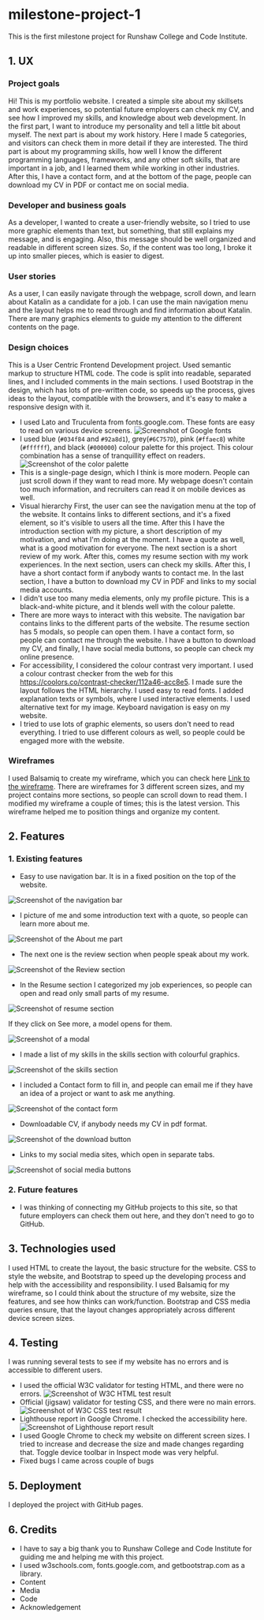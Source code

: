 # milestone-project-1
This is the first milestone project for Runshaw College and Code Institute.
## 1. UX
### Project goals
Hi! This is my portfolio website. I created a simple site about my skillsets and work experiences, so potential future employers can check my CV, and see how I improved my skills, and knowledge about web development. In the first part, I want to introduce my personality and tell a little bit about myself. The next part is about my work history. Here I made 5 categories, and visitors can check them in more detail if they are interested. The third part is about my programming skills, how well I know the different programming languages, frameworks, and any other soft skills, that are important in a job, and I learned them while working in other industries. After this, I have a contact form, and at the bottom of the page, people can download my CV in PDF or contact me on social media.
### Developer and business goals
As a developer, I wanted to create a user-friendly website, so I tried to use more graphic elements than text, but something, that still explains my message, and is engaging. Also, this message should be well organized and readable in different screen sizes. So, if the content was too long, I broke it up into smaller pieces, which is easier to digest.
### User stories
As a user, I can easily navigate through the webpage, scroll down, and learn about Katalin as a candidate for a job. I can use the main navigation menu and the layout helps me to read through and find information about Katalin. There are many graphics elements to guide my attention to the different contents on the page. 
### Design choices
This is a User Centric Frontend Development project. Used semantic markup to structure HTML code. The code is split into readable, separated lines, and I included comments in the main sections. I used Bootstrap in the design, which has lots of pre-written code, so speeds up the process, gives ideas to the layout, compatible with the browsers, and it's easy to make a responsive design with it.
* I used Lato and Truculenta from fonts.google.com. These fonts are easy to read on various device screens.
![Screenshot of Google fonts](readme_images/google_fonts.png)
* I used blue (`#034f84` and `#92a8d1`), grey(`#6C757D`), pink (`#ffaec8`) white (`#ffffff`), and black (`#000000`) colour palette for this project. This colour combination has a sense of tranquillity effect on readers. 
![Screenshot of the color palette](readme_images/color_palette.png)
* This is a single-page design, which I think is more modern. People can just scroll down if they want to read more. My webpage doesn't contain too much information, and recruiters can read it on mobile devices as well.
* Visual hierarchy
First, the user can see the navigation menu at the top of the website. It contains links to different sections, and it's a fixed element, so it's visible to users all the time. After this I have the introduction section with my picture, a short description of my motivation, and what I'm doing at the moment. I have a quote as well, what is a good motivation for everyone. The next section is a short review of my work. After this, comes my resume section with my work experiences. In the next section, users can check my skills. After this, I have a short contact form if anybody wants to contact me. In the last section, I have a button to download my CV in PDF and links to my social media accounts.
* I didn't use too many media elements, only my profile picture. This is a black-and-white picture, and it blends well with the colour palette. 
* There are more ways to interact with this website. The navigation bar contains links to the different parts of the website. The resume section has 5 modals, so people can open them. I have a contact form, so people can contact me through the website. I have a button to download my CV, and finally, I have social media buttons, so people can check my online presence. 
* For accessibility, I considered the colour contrast very important. I used a colour contrast checker from the web for this <https://coolors.co/contrast-checker/112a46-acc8e5>. I made sure the layout follows the HTML hierarchy. I used easy to read fonts. I added explanation texts or symbols, where I used interactive elements. I used alternative text for my image. Keyboard navigation is easy on my website. 
* I tried to use lots of graphic elements, so users don't need to read everything. I tried to use different colours as well, so people could be engaged more with the website. 
### Wireframes
I used Balsamiq to create my wireframe, which you can check here [Link to the wireframe](/Milestone-project1.pdf). There are wireframes for 3 different screen sizes, and my project contains more sections, so people can scroll down to read them. I modified my wireframe a couple of times; this is the latest version. This wireframe helped me to position things and organize my content.
## 2. Features
### 1. Existing features
  * Easy to use navigation bar. It is in a fixed position on the top of the website. 

  ![Screenshot of the navigation bar](readme_images/navbar.png)

  * I picture of me and some introduction text with a quote, so people can learn more about me.

  ![Screenshot of the About me part](readme_images/intro.png)

  * The next one is the review section when people speak about my work.

  ![Screenshot of the Review section](readme_images/review.png)

  * In the Resume section I categorized my job experiences, so people can open and read only small parts of my resume. 

  ![Screenshot of resume section](readme_images/resume.png)

  If they click on See more, a model opens for them.

  ![Screenshot of a modal](readme_images/resume_modal.png)

  * I made a list of my skills in the skills section with colourful graphics.

  ![Screenshot of the skills section](readme_images/skills.png)

  * I included a Contact form to fill in, and people can email me if they have an idea of a project or want to ask me anything. 

  ![Screenshot of the contact form](readme_images/contact_form.png)

  * Downloadable CV, if anybody needs my CV in pdf format. 

  ![Screenshot of the download button](readme_images/cv_download.png)

  * Links to my social media sites, which open in separate tabs. 

  ![Screenshot of social media buttons](readme_images/social_media.png)
### 2.  Future features
* I was thinking of connecting my GitHub projects to this site, so that future employers can check them out here, and they don't need to go to GitHub. 
## 3. Technologies used
I used HTML to create the layout, the basic structure for the website. CSS to style the website, and Bootstrap to speed up the developing process and help with the accessibility and responsibility. I used Balsamiq for my wireframe, so I could think about the structure of my website, size the features, and see how thinks can work/function. Bootstrap and CSS media queries ensure, that the layout changes appropriately across different device screen sizes.
## 4. Testing
I was running several tests to see if my website has no errors and is accessible to different users.
* I used the official W3C validator for testing HTML, and there were no errors.
![Screenshot of W3C HTML test result](readme_images/test_results/test_html.png)
* Official (jigsaw) validator for testing CSS, and there were no main errors.
![Screenshot of W3C CSS test result](readme_images/test_results/test_jigsaw.png)
* Lighthouse report in Google Chrome. I checked the accessibility here. 
![Screenshot of Lighthouse report result](readme_images/test_results/lighthouse_report.png)
* I used Google Chrome to check my website on different screen sizes. I tried to increase and decrease the size and made changes regarding that. Toggle device toolbar in Inspect mode was very helpful.
* Fixed bugs
I came across couple of bugs 
## 5. Deployment
I deployed the project with GitHub pages.
## 6. Credits
* I have to say a big thank you to Runshaw College and Code Institute for guiding me and helping me with this project.
* I used w3schools.com, fonts.google.com, and getbootstrap.com as a library. 
* Content
* Media
* Code
* Acknowledgement


[def]: /assets/images/readme_images/intro.png
